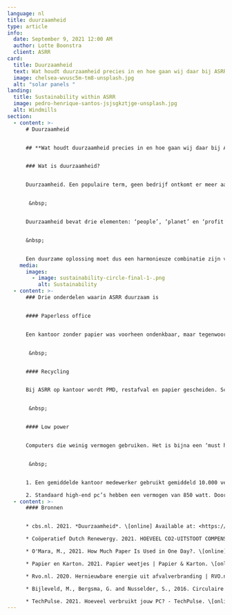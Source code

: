 ```yaml
---
language: nl
title: duurzaamheid
type: article
info:
  date: September 9, 2021 12:00 AM
  author: Lotte Boonstra
  client: ASRR
card:
  title: Duurzaamheid
  text: Wat houdt duurzaamheid precies in en hoe gaan wij daar bij ASRR mee om?
  image: chelsea-wvusc5m-tm8-unsplash.jpg
  alt: "solar panels "
landing:
  title: Sustainability within ASRR
  image: pedro-henrique-santos-jsjsgkztjge-unsplash.jpg
  alt: Windmills
section:
  - content: >-
      # Duurzaamheid


      ## **Wat houdt duurzaamheid precies in en hoe gaan wij daar bij ASRR mee om?**


      ### Wat is duurzaamheid?


      Duurzaamheid. Een populaire term, geen bedrijf ontkomt er meer aan. Logisch, want duurzaamheid gaat een stuk verder dan bewust omgaan met het milieu. Duurzaamheid gaat over aan je behoeftes voldoen, zonder dat je daarmee de behoeftes van toekomstige generaties belemmert (CBS, 2021).


       &nbsp;


      Duurzaamheid bevat drie elementen: ‘people’, ‘planet’ en ‘profit’. Er kan niet worden gesproken over duurzaamheid als een of meerdere elementen buiten beschouwing worden gelaten, omdat er dan geen harmonie is tussen de elementen. Elementen kunnen er namelijk mogelijk onder lijden, als er geen harmonie is.  


      &nbsp;


      Een duurzame oplossing moet dus een harmonieuze combinatie zijn van deze drie elementen en aan je huidige behoeftes voldoen zonder de behoeftes van toekomstige generaties te belemmeren.
    media:
      images:
        - image: sustainability-circle-final-1-.png
          alt: Sustainability
  - content: >-
      ### Drie onderdelen waarin ASRR duurzaam is


      #### Paperless office


      Een kantoor zonder papier was voorheen ondenkbaar, maar tegenwoordig goed realiseerbaar. ASRR hoort bij een kleine groep bedrijven die helemaal geen papier meer gebruikt. Doordat ASRR een ‘paperless office’ is, redden we jaarlijks bijna twee grote volgroeide bomen (1). Deze bomen kunnen 40 kg CO2 per jaar terugwinnen uit de lucht (Coörperatief Dutch Renewergy, 2021).


       &nbsp;


      #### Recycling


      Bij ASRR op kantoor wordt PMD, restafval en papier gescheiden. Scheiden maakt het mogelijk om waardevolle materialen terug te winnen en te recyclen tot een nieuw product. In Nederland beland afval dat niet wordt gescheiden op de vuilnisbelt. Dit wordt uiteindelijk verbrand (Rijksdienst, 2020). Verbranding draagt bij aan het broeikaseffect en het verlies van grondstoffen (Bijleveld, Bergsma and Nusselder, 2016). Kortom, recyclen is van groot belang.


       &nbsp;


      #### Low power


      Computers die weinig vermogen gebruiken. Het is bijna een ‘must have’ voor Tech bedrijven. Het bespaart namelijk energie en geld. Door onze zelf samengestelde computers en servers bespaard ASRR de helft van wat het normaalgesproken zou kosten (2).


       &nbsp;


      1. Een gemiddelde kantoor medewerker gebruikt gemiddeld 10.000 vellen kopieerpapier per jaar (O'Mara, 2021). Een boom levert gemiddeld 60.000 vellen kopieerpapier (Papier en Karton, 2021). Met onze hoeveelheid medewerkers bespaart dat bijna 2 bomen per jaar.  

      2. Standaard high-end pc’s hebben een vermogen van 850 watt. Door het zelf samenstellen van de componenten van de servers en pc’s is ASRR in staat een high-end product te bouwen met de helft van het vermogen (TechPulse Redactie, 2021).
  - content: >-
      #### Bronnen


      * cbs.nl. 2021. *Duurzaamheid*. \[online] Available at: <https://www.cbs.nl/nl-nl/economie/landbouw/monitor-duurzame-agro-grondstoffen-2016/toelichtingen-homepage-agro-grondstoffen/duurzaamheid#:~:text=Duurzame%20ontwikkeling%20is%20een%20ontwikkeling,VN%2Dcommissie%20Brundtland%20uit%201987.> \[Accessed 9 September 2021].

      * Coöperatief Dutch Renewergy. 2021. HOEVEEL CO2-UITSTOOT COMPENSEERT 1 BOOM PER JAAR?. \[online] Available at: \[<https://dutchrenewergy.nl/ufaqs/hoeveel-co2-uitstoot-compenseert-1-boom-per-jaar/](<https://dutchrenewergy.nl/ufaqs/hoeveel-co2-uitstoot-compenseert-1-boom-per-jaar/)>.

      * O'Mara, M., 2021. How Much Paper Is Used in One Day?. \[online] Record Nations. Available at: <https://www.recordnations.com/2016/02/how-much-paper-is-used-in-one-day/> \[Accessed 8 September 2021]. 

      * Papier en Karton. 2021. Papier weetjes | Papier & Karton. \[online] Available at: <https://papierenkarton.nl/cijfers-feiten/papier-weetjes/> \[Accessed 8 September 2021].

      * Rvo.nl. 2020. Hernieuwbare energie uit afvalverbranding | RVO.nl | Rijksdienst. \[online] Available at: <https://www.rvo.nl/onderwerpen/duurzaam-ondernemen/duurzame-energie-opwekken/bio-energie/afvalverbranding> \[Accessed 9 September 2021].

      * Bijleveld, M., Bergsma, G. and Nusselder, S., 2016. Circulaire economie: een belangrijk instrument voor CO2 reductie. \[online] Ce.nl. Available at: <https://ce.nl/wp-content/uploads/2021/03/20160610_CE_Delft_2H81_Magazine_Final_NL.pdf> \[Accessed 9 September 2021].

      * TechPulse. 2021. Hoeveel verbruikt jouw PC? - TechPulse. \[online] Available at: <https://techpulse.be/achtergrond/116243/wat-verbruikt-je-pc/> \[Accessed 8 September 2021].
---
```

